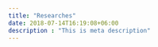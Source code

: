 ```yaml
---
title: "Researches"
date: 2018-07-14T16:19:08+06:00
description : "This is meta description"
---
```


